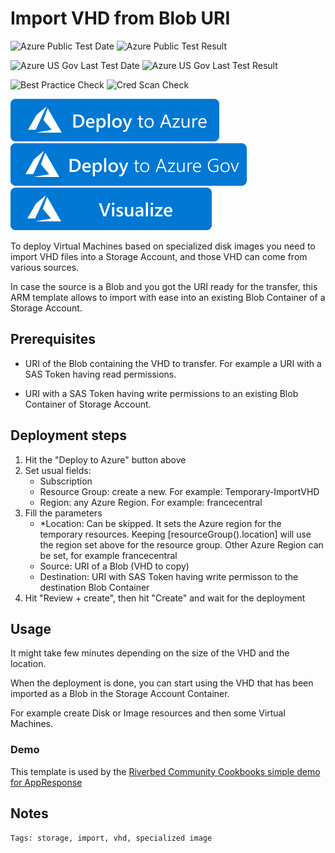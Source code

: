 # Import VHD from Blob URI

![Azure Public Test Date](https://azurequickstartsservice.blob.core.windows.net/badges/demos/999-storage-import-vhd-blob/PublicLastTestDate.svg)
![Azure Public Test Result](https://azurequickstartsservice.blob.core.windows.net/badges/demos/999-storage-import-vhd-blob/PublicDeployment.svg)

![Azure US Gov Last Test Date](https://azurequickstartsservice.blob.core.windows.net/badges/demos/999-storage-import-vhd-blob/FairfaxLastTestDate.svg)
![Azure US Gov Last Test Result](https://azurequickstartsservice.blob.core.windows.net/badges/demos/999-storage-import-vhd-blob/FairfaxDeployment.svg)

![Best Practice Check](https://azurequickstartsservice.blob.core.windows.net/badges/demos/999-storage-import-vhd-blob/BestPracticeResult.svg)
![Cred Scan Check](https://azurequickstartsservice.blob.core.windows.net/badges/demos/999-storage-import-vhd-blob/CredScanResult.svg)

[![Deploy to Azure](https://raw.githubusercontent.com/Azure/azure-quickstart-templates/master/1-CONTRIBUTION-GUIDE/images/deploytoazure.svg?sanitize=true)](https://portal.azure.com/#create/Microsoft.Template/uri/https%3A%2F%2Fraw.githubusercontent.com%2FAzure%2Fazure-quickstart-templates%2Fmaster%2Fdemos%2F999-storage-import-vhd-blob%2Fazuredeploy.json) [![Deploy to Azure Gov](https://raw.githubusercontent.com/Azure/azure-quickstart-templates/master/1-CONTRIBUTION-GUIDE/images/deploytoazuregov.svg?sanitize=true)](https://portal.azure.us/#create/Microsoft.Template/uri/https%3A%2F%2Fraw.githubusercontent.com%2FAzure%2Fazure-quickstart-templates%2Fmaster%2Fdemos%2F999-storage-import-vhd-blob%2Fazuredeploy.json)
[![Visualize](https://raw.githubusercontent.com/Azure/azure-quickstart-templates/master/1-CONTRIBUTION-GUIDE/images/visualizebutton.svg?sanitize=true)](http://armviz.io/#/?load=https%3A%2F%2Fraw.githubusercontent.com%2FAzure%2Fazure-quickstart-templates%2Fmaster%2Fdemos%2F999-storage-import-vhd-blob%2Fazuredeploy.json)

To deploy Virtual Machines based on specialized disk images you need to import VHD files into a Storage Account, and those VHD can come from various sources.

In case the source is a Blob and you got the URI ready for the transfer, this ARM template allows to import with ease into an existing Blob Container of a Storage Account.

## Prerequisites

- URI of the Blob containing the VHD to transfer. For example a URI with a SAS Token having read permissions.

- URI with a SAS Token having write permissions to an existing Blob Container of Storage Account.

## Deployment steps

1. Hit the "Deploy to Azure" button above
2. Set usual fields:
    - Subscription
    - Resource Group: create a new. For example: Temporary-ImportVHD
    - Region: any Azure Region. For example: francecentral
3. Fill the parameters
    - *Location: Can be skipped. It sets the Azure region for the temporary resources. Keeping [resourceGroup().location] will use the region set above for the resource group. Other Azure Region can be set, for example francecentral
    - Source: URI of a Blob (VHD to copy)
    - Destination: URI with SAS Token having write permisson to the destination Blob Container
4. Hit "Review + create", then hit "Create" and wait for the deployment

## Usage

It might take few minutes depending on the size of the VHD and the location.

When the deployment is done, you can start using the VHD that has been imported as a Blob in the Storage Account Container.

For example create Disk or Image resources and then some Virtual Machines.

### Demo

This template is used by the [Riverbed Community Cookbooks simple demo for AppResponse](https://github.com/riverbed/Riverbed-Community-Toolkit/tree/master/AppResponse/Azure-Cloud-Cookbooks/101-appresponse-simple-demo)

## Notes

`Tags: storage, import, vhd, specialized image`
